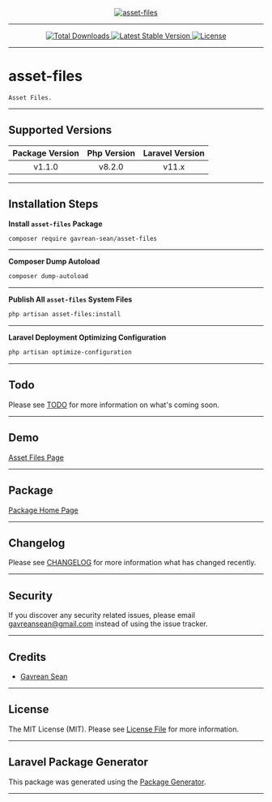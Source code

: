 [
    <p align="center">
        <img src="https://banners.beyondco.de/asset-files.png?theme=light&packageManager=composer+require&packageName=gavrean-sean%2Fasset-files&pattern=architect&style=style_1&description=Asset+Files.&md=1&showWatermark=0&fontSize=175px&images=https%3A%2F%2Flaravel.com%2Fimg%2Flogomark.min.svg" alt="asset-files">
    </p>
](https://github.com/gavrean-sean/asset-files)

- - - - -

[
    <p align="center">
        <img src="https://img.shields.io/packagist/dt/gavrean-sean/asset-files" alt="Total Downloads">
        <img src="https://img.shields.io/packagist/v/gavrean-sean/asset-files" alt="Latest Stable Version">
        <img src="https://img.shields.io/packagist/l/gavrean-sean/asset-files" alt="License">
    </p>
](https://github.com/gavrean-sean/asset-files)

- - - - -

# asset-files

    Asset Files.

- - - - -

## Supported Versions

| Package Version | Php Version | Laravel Version |
|:---------------:|:-----------:|:---------------:|
|     v1.1.0      |   v8.2.0    |      v11.x      |

- - - - -

## Installation Steps

**Install `asset-files` Package**

```bash
composer require gavrean-sean/asset-files

```

- - - - -

**Composer Dump Autoload**

```bash
composer dump-autoload

```

- - - - -

**Publish All `asset-files` System Files**

```bash
php artisan asset-files:install

```

- - - - -

**Laravel Deployment Optimizing Configuration**

```bash
php artisan optimize-configuration

```

- - - - -

## Todo

Please see [TODO](TODO.md) for more information on what's coming soon.

- - - - -

## Demo

[Asset Files Page](http://asset-files.test)

- - - - -

## Package

[Package Home Page](https://github.com/gavrean-sean/asset-files)

- - - - -

## Changelog

Please see [CHANGELOG](CHANGELOG.md) for more information what has changed recently.

- - - - -

## Security

If you discover any security related issues, please email [gavreansean@gmail.com](mailto:gavreansean@gmail.com) instead of using the issue tracker.

- - - - -

## Credits

-   [Gavrean Sean](https://github.com/gavrean-sean)

- - - - -

## License

The MIT License (MIT). Please see [License File](LICENSE.md) for more information.

- - - - -

## Laravel Package Generator

This package was generated using the [Package Generator](https://github.com/gavrean-sean/package-generator).

- - - - -
